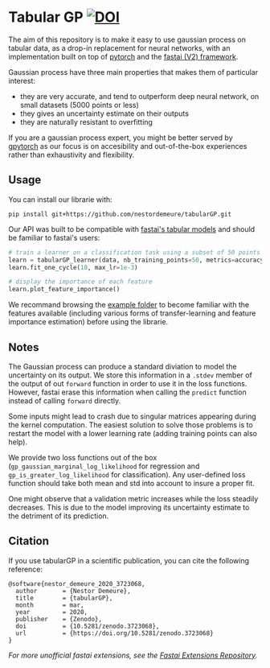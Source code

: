 # Tabular GP [![DOI](https://zenodo.org/badge/DOI/10.5281/zenodo.3723068.svg)](https://doi.org/10.5281/zenodo.3723068)

The aim of this repository is to make it easy to use gaussian process on tabular data, as a drop-in replacement for neural networks, with an implementation built on top of [pytorch](https://pytorch.org/) and the [fastai (V2) framework](https://docs.fast.ai/).

Gaussian process have three main properties that makes them of particular interest:
- they are very accurate, and tend to outperform deep neural network, on small datasets (5000 points or less)
- they gives an uncertainty estimate on their outputs
- they are naturally resistant to overfitting

If you are a gaussian process expert, you might be better served by [gpytorch](https://gpytorch.ai/) as our focus is on accesibility and out-of-the-box experiences rather than exhaustivity and flexibility.

## Usage

You can install our librarie with:

```
pip install git+https://github.com/nestordemeure/tabularGP.git
```

Our API was built to be compatible with [fastai's tabular models](https://docs.fast.ai/tabular.core) and should be familiar to fastai's users:

```python
# train a learner on a classification task using a subset of 50 points
learn = tabularGP_learner(data, nb_training_points=50, metrics=accuracy)
learn.fit_one_cycle(10, max_lr=1e-3)

# display the importance of each feature
learn.plot_feature_importance()
```

We recommand browsing the [example folder](https://github.com/nestordemeure/tabularGP/tree/master/examples) to become familiar with the features available (including various forms of transfer-learning and feature importance estimation) before using the librarie.

## Notes

The Gaussian process can produce a standard diviation to model the uncertainty on its output.
We store this information in a `.stdev` member of the output of out `forward` function in order to use it in the loss functions.
However, fastai erase this information when calling the `predict` function instead of calling `forward` directly.

Some inputs might lead to crash due to singular matrices appearing during the kernel computation.
The easiest solution to solve those problems is to restart the model with a lower learning rate (adding training points can also help).

We provide two loss functions out of the box (`gp_gaussian_marginal_log_likelihood` for regression and `gp_is_greater_log_likelihood` for classification).
Any user-defined loss function should take both mean and std into account to insure a proper fit.

One might observe that a validation metric increases while the loss steadily decreases.
This is due to the model improving its uncertainty estimate to the detriment of its prediction.

## Citation

If you use tabularGP in a scientific publication, you can cite the following reference:

```
@software{nestor_demeure_2020_3723068,
  author       = {Nestor Demeure},
  title        = {tabularGP},
  month        = mar,
  year         = 2020,
  publisher    = {Zenodo},
  doi          = {10.5281/zenodo.3723068},
  url          = {https://doi.org/10.5281/zenodo.3723068}
}
```

*For more unofficial fastai extensions, see the [Fastai Extensions Repository](https://github.com/nestordemeure/fastai-extensions-repository).*

